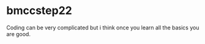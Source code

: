 # bmccstep22
Coding can be very complicated but i think once you learn all the basics you are good.
